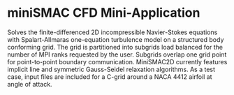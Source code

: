 # miniSMAC CFD Mini-Application
Solves the finite-differenced 2D incompressible Navier-Stokes equations with Spalart-Allmaras one-equation turbulence model on a structured body conforming grid. The grid is partitioned into subgrids load balanced for the number of MPI ranks requested by the user. Subgrids overlap one grid point for point-to-point boundary communication. MiniSMAC2D currently features implicit line and symmetric Gauss-Seidel relaxation algorithms. As a test case, input files are included for a C-grid around a NACA 4412 airfoil at angle of attack.
